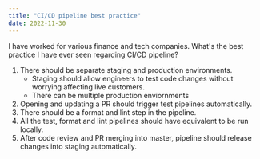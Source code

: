 ```yaml
---
title: "CI/CD pipeline best practice"
date: 2022-11-30
---
```

I have worked for various finance and tech companies.
What's the best practice I have ever seen regarding CI/CD pipeline?

1. There should be separate staging and production environments. 
   * Staging should allow engineers to test code changes without worrying affecting live customers.
   * There can be multiple production enviornments
2. Opening and updating a PR should trigger test pipelines automatically.
3. There should be a format and lint step in the pipeline.
4. All the test, format and lint pipelines should have equivalent to be run locally.  
5. After code review and PR merging into master, pipeline should release changes into 
staging automatically.